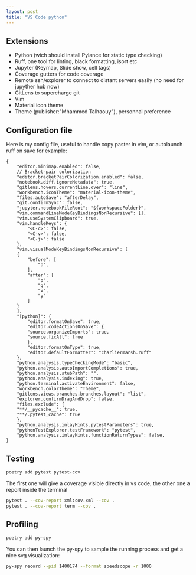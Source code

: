 ```yaml
---
layout: post
title: "VS Code python"
---
```


## Extensions
- Python (wich should install Pylance for static type checking)
- Ruff, one tool for linting, black formatting, isort etc
- Jupyter (Keymap, Slide show, cell tags)
- Coverage gutters for code coverage
- Remote ssh/explorer to connect to distant servers easily (no need for jupyther hub now)
- GitLens to supercharge git
- Vim
- Material icon theme
- Theme (publisher:"Mhammed Talhaouy"), personnal preference

## Configuration file
Here is my config file,  useful to handle copy paster in vim, or autolaunch ruff on save for example:  

```
{
	"editor.minimap.enabled": false,  
	// Bracket-pair colorization  
	"editor.bracketPairColorization.enabled": false,  
	"notebook.diff.ignoreMetadata": true,  
	"gitlens.hovers.currentLine.over": "line",  
	"workbench.iconTheme": "material-icon-theme",  
	"files.autoSave": "afterDelay",  
	"git.confirmSync": false,  
	"jupyter.notebookFileRoot": "${workspaceFolder}",  
	"vim.commandLineModeKeyBindingsNonRecursive": [],  
	"vim.useSystemClipboard": true,  
	"vim.handleKeys": {  
		"<C-c>": false,  
		"<C-v>": false,
		"<C-j>": false  
	},  
	"vim.visualModeKeyBindingsNonRecursive": [  
	{  
		"before": [  
			"p",  
		],  
		"after": [  
			"p",  
			"g",  
			"v",  
			"y"  
		]  
	}  
	],  
	"[python]": {  
		"editor.formatOnSave": true,  
		"editor.codeActionsOnSave": {  
		"source.organizeImports": true,  
		"source.fixAll": true  
		},  
		"editor.formatOnType": true,
 		"editor.defaultFormatter": "charliermarsh.ruff"
	},  
	"python.analysis.typeCheckingMode": "basic",  
	"python.analysis.autoImportCompletions": true,  
	"python.analysis.stubPath": "",  
	"python.analysis.indexing": true,  
	"python.terminal.activateEnvironment": false,  
	"workbench.colorTheme": "Theme",  
	"gitlens.views.branches.branches.layout": "list",  
	"explorer.confirmDragAndDrop": false,  
	"files.exclude": {  
	"**/__pycache__": true,  
	"**/.pytest_cache": true  
	},  
	"python.analysis.inlayHints.pytestParameters": true,  
	"pythonTestExplorer.testFramework": "pytest",  
	"python.analysis.inlayHints.functionReturnTypes": false,  
}  
```

## Testing
``` bash
poetry add pytest pytest-cov
```  
The first one will give a coverage visible directly in vs code, the other one a report inside the terminal
```bash
pytest . --cov-report xml:cov.xml --cov .
pytest . --cov-report term --cov .
```  

## Profiling
``` bash
poetry add py-spy
```  
You can then launch the py-spy to sample the running process and get a nice svg visualization:  
``` bash
py-spy record --pid 1400174 --format speedscope -r 1000
```
